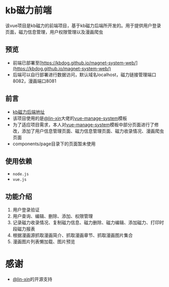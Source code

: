 # kb磁力前端
该vue项目是kb磁力的前端项目，基于kb磁力后端所开发的。用于提供用户登录页面，磁力信息管理，用户权限管理以及漫画爬虫
## 预览
* 前端已部署至[https://kbdog.github.io/magnet-system-web/](https://kbdog.github.io/magnet-system-web/)
* 后端可以自行部署进行数据访问，默认域名localhost，磁力链接管理端口8082，漫画端口8081
## 前言
* [kb磁力后端地址](https://github.com/KBdog/magnet-system)
* 该项目使用的是[@lin-xin](https://github.com/lin-xin)大佬的[vue-manage-system](https://github.com/lin-xin/vue-manage-system)模板
* 为了适应项目需求，本人对[vue-manage-system](https://github.com/lin-xin/vue-manage-system)模板中部分页面进行了修改，添加了用户信息管理页面、磁力信息管理页面、磁力收录情况、漫画爬虫页面
* components/page目录下的页面暂未使用
## 使用依赖
* `node.js`
* `vue.js`
## 功能介绍
1. 用户登录验证
2. 用户查询、编辑、删除、添加、权限管理
3. 记录磁力收录情况、复制磁力信息、磁力删除、磁力编辑、添加磁力、打印时段磁力报表
4. 根据漫画源抓取漫画简介、抓取漫画章节、抓取漫画图片集合
5. 漫画图片列表懒加载、图片预览
# 感谢
* [@lin-xin](https://github.com/lin-xin)的开源支持



